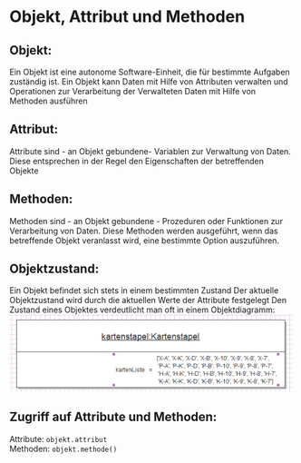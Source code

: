 <div style="width: 500px">

# Objekt, Attribut und Methoden

## Objekt: 
Ein Objekt ist eine autonome Software-Einheit, die für bestimmte Aufgaben zuständig ist.
Ein Objekt kann Daten mit Hilfe von Attributen verwalten und Operationen zur Verarbeitung der Verwalteten Daten mit Hilfe von Methoden ausführen

## Attribut: 
Attribute sind - an Objekt gebundene- Variablen zur Verwaltung von Daten. Diese entsprechen in der Regel den Eigenschaften der betreffenden Objekte

## Methoden: 
Methoden sind - an Objekt gebundene - Prozeduren oder Funktionen zur Verarbeitung von Daten.
Diese Methoden werden ausgeführt, wenn das betreffende Objekt veranlasst wird, eine bestimmte Option auszuführen.

## Objektzustand:
Ein Objekt befindet sich stets in einem bestimmten Zustand
Der aktuelle Objektzustand wird durch die aktuellen Werte der Attribute festgelegt
Den Zustand eines Objektes verdeutlicht man oft in einem Objektdiagramm:
![](Objektdiagramm_Kartenstapel.png)

## Zugriff auf Attribute und Methoden:
Attribute: `objekt.attribut`  
Methoden: `objekt.methode()`  

</div>